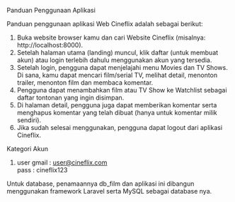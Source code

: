 Panduan Penggunaan Aplikasi


  Panduan penggunaan aplikasi Web Cineflix adalah sebagai berikut:

1.	Buka website browser kamu dan cari Website Cineflix (misalnya: http://localhost:8000).
2.	Setelah halaman utama (landing) muncul, klik daftar (untuk membuat akun) atau login terlebih dahulu menggunakan akun yang tersedia.
3.	Setelah login, pengguna dapat menjelajahi menu Movies dan TV Shows. Di sana, kamu dapat mencari film/serial TV, melihat detail, menonton trailer, menonton film dan membaca komentar.
4.	Pengguna dapat menambahkan film atau TV Show ke Watchlist sebagai daftar tontonan yang ingin disimpan.
5.	Di halaman detail, pengguna juga dapat memberikan komentar serta menghapus komentar yang telah dibuat (hanya untuk komentar milik sendiri).
6.	Jika sudah selesai menggunakan, pengguna dapat logout dari aplikasi Cineflix.

Kategori Akun
1.	user
     gmail : user@cineflix.com  
     pass  : cineflix123


Untuk database, penamaannya db_film dan aplikasi ini dibangun menggunakan framework Laravel serta MySQL sebagai database nya.